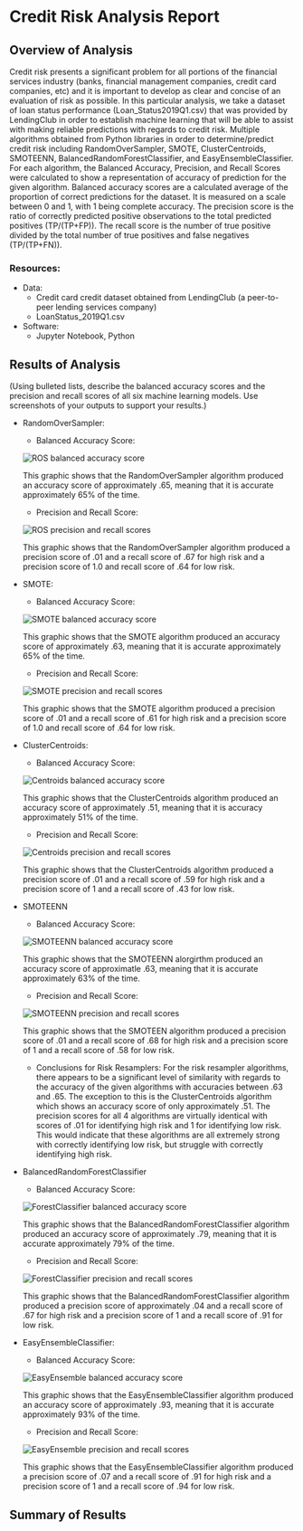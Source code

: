 # Credit Risk Analysis Report

## Overview of Analysis 
Credit risk presents a significant problem for all portions of the financial services industry (banks, financial management companies, credit card companies, etc) and it is important to develop as clear and concise of an evaluation of risk as possible.  In this particular analysis, we take a dataset of loan status performance (Loan_Status2019Q1.csv) that was provided by LendingClub in order to establish machine learning that will be able to assist with making reliable predictions with regards to credit risk.  Multiple algorithms obtained from Python libraries in order to determine/predict credit risk including RandomOverSampler, SMOTE, ClusterCentroids, SMOTEENN, BalancedRandomForestClassifier, and EasyEnsembleClassifier.  For each algorithm, the Balanced Accuracy, Precision, and Recall Scores were calculated to show a representation of accuracy of prediction for the given algorithm.  Balanced accuracy scores are a calculated average  of the proportion of correct predictions for the dataset.  It is measured on a scale between 0 and 1, with 1 being complete accuracy.  The precision score is the ratio of correctly predicted positive observations to the total predicted positives (TP/(TP+FP)).  The recall score is the number of true positive divided by the total number of true positives and false negatives (TP/(TP+FN)).  



###  Resources:
*  Data: 
    *  Credit card credit dataset obtained from LendingClub (a peer-to-peer lending services company)
    *  LoanStatus_2019Q1.csv
*  Software:
    *  Jupyter Notebook, Python

##  Results of Analysis
(Using bulleted lists, describe the balanced accuracy scores and the precision and recall scores of all six machine learning models. Use screenshots of your outputs to support your results.)
*  RandomOverSampler:
    *  Balanced Accuracy Score:
    
    ![ROS balanced accuracy score](https://user-images.githubusercontent.com/85641017/138126120-6a8be898-17a8-4d81-8de7-8e75953adb4c.png)
    
    This graphic shows that the RandomOverSampler algorithm produced an accuracy score of approximately .65, meaning that it is accurate approximately 65% of the time.

    *  Precision and Recall Score:
    
    ![ROS precision and recall scores](https://user-images.githubusercontent.com/85641017/138126334-a0efb4be-1216-431a-83b3-295a80fa1c28.png)
    
    This graphic shows that the RandomOverSampler algorithm produced a precision score of .01 and a recall score of .67 for high risk and a precision score of 1.0 and recall score of .64 for low risk.  

*  SMOTE:
    *  Balanced Accuracy Score:
    
    ![SMOTE balanced accuracy score](https://user-images.githubusercontent.com/85641017/138129475-56ad3556-7405-4540-b37c-cdd63c5fa68d.png)

    This graphic shows that the SMOTE algorithm produced an accuracy score of approximately .63, meaning that it is accurate approximately 65% of the time.
    
    *  Precision and Recall Score:
    
    ![SMOTE precision and recall scores](https://user-images.githubusercontent.com/85641017/138129657-adb96976-caad-4d57-b00d-df28e8bcc346.png)

    This graphic shows that the SMOTE algorithm produced a precision score of .01 and a recall score of .61 for high risk and a precision score of 1.0 and recall score of .64 for low risk.
    
*  ClusterCentroids:
    *  Balanced Accuracy Score:
    
    ![Centroids balanced accuracy score](https://user-images.githubusercontent.com/85641017/138129930-b2ba2ba2-3dcc-4f0a-b762-a7623468764c.png)

    This graphic shows that the ClusterCentroids algorithm produced an accuracy score of approximately .51, meaning that it is accuracy approximately 51% of the time.
   
    *  Precision and Recall Score:
    
    ![Centroids precision and recall scores](https://user-images.githubusercontent.com/85641017/138130062-2abdbcfc-6f4f-4af0-b2f9-4a3f428b07ad.png)

    This graphic shows that the ClusterCentroids algorithm produced a precision score of .01 and a recall score of .59 for high risk and a precision score of 1 and a recall score of .43 for low risk.
    
*  SMOTEENN
    *  Balanced Accuracy Score:
    
    ![SMOTEENN balanced accuracy score](https://user-images.githubusercontent.com/85641017/138130208-d54763eb-d006-48a1-9204-96fd4ee28f63.png)

    This graphic shows that the SMOTEENN alorgirthm produced an accuracy score of approximatle .63, meaning that it is accurate approximately 63% of the time.
    
    *  Precision and Recall Score:
    
    ![SMOTEENN precision and recall scores](https://user-images.githubusercontent.com/85641017/138130358-af023d11-f48e-4413-a427-d2f593439b49.png)

    This graphic shows that the SMOTEEN algorithm produced a precision score of .01 and a recall score of .68 for high risk and a precision score of 1 and a recall score of .58 for low risk.
    
   *  Conclusions for Risk Resamplers:
   For the risk resampler algorithms, there appears to be a significant level of similarity with regards to the accuracy of the given algorithms with accuracies between .63 and .65.  The exception to this is the ClusterCentroids algorithm which shows an accuracy score of only approximately .51.  The precision scores for all 4 algorithms are virtually identical with scores of .01 for identifying high risk and 1 for identifying low risk.  This would indicate that these algorithms are all extremely strong with correctly identifying low risk, but struggle with correctly identifying high risk.  
*  BalancedRandomForestClassifier
    *  Balanced Accuracy Score:
    
    ![ForestClassifier balanced accuracy score](https://user-images.githubusercontent.com/85641017/138130556-7b3692d5-eac8-4a3a-a0dd-ddf14bfbc195.png)

    This graphic shows that the BalancedRandomForestClassifier algorithm produced an accuracy score of approximately .79, meaning that it is accurate approximately 79% of the time.
    
    *  Precision and Recall Score:
    
    ![ForestClassifier precision and recall scores](https://user-images.githubusercontent.com/85641017/138130718-29f030f1-56d5-4456-99bf-5c04936a25f6.png)

    This graphic shows that the BalancedRandomForestClassifier algorithm produced a precision score of approximately .04 and a recall score of .67 for high risk and a precision score of 1 and a recall score of .91 for low risk.
    
*  EasyEnsembleClassifier:
    *  Balanced Accuracy Score:
    
    ![EasyEnsemble balanced accuracy score](https://user-images.githubusercontent.com/85641017/138130926-35e1e2b1-54b8-4ad8-bb32-88e7029aa013.png)

    This graphic shows that the EasyEnsembleClassifier algorithm produced an accuracy score of approximately .93, meaning that it is accurate approximately 93% of the time.
    
    *  Precision and Recall Score:
    
    ![EasyEnsemble precision and recall scores](https://user-images.githubusercontent.com/85641017/138131095-381d0c1b-5012-4ef6-9859-2f7bd1a2c010.png)

    This graphic shows that the EasyEnsembleClassifier algorithm produced a precision score of .07 and a recall score of .91 for high risk and a precision score of 1 and a recall score of .94 for low risk.
    
##  Summary of Results
